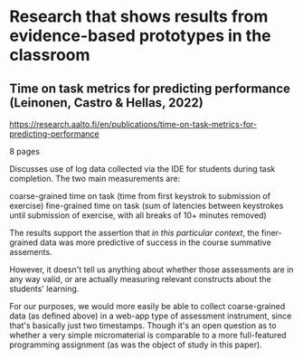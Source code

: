 # Research that shows results from evidence-based prototypes in the classroom

## Time on task metrics for predicting performance (Leinonen, Castro & Hellas, 2022)
https://research.aalto.fi/en/publications/time-on-task-metrics-for-predicting-performance

8 pages

Discusses use of log data collected via the IDE for students during task completion. The two main measurements are:

coarse-grained time on task (time from first keystrok to submission of exercise)
fine-grained time on task (sum of latencies between keystrokes until submission of exercise, with all breaks of 10+ minutes removed)

The results support the assertion that _in this particular context_, the finer-grained data was more predictive of success in the course summative assements.

However, it doesn't tell us anything about whether those assessments are in any way valid, or are actually measuring relevant constructs about the students' learning.

For our purposes, we would more easily be able to collect coarse-grained data (as defined above) in a web-app type of assessment instrument, since that's basically just two timestamps. Though it's an open question as to whether a very simple micromaterial is comparable to a more full-featured programming assignment (as was the object of study in this paper).
